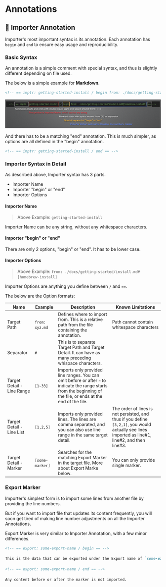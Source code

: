 <!-- == imptr: ignore-all == -->

# Annotations

## 📌 Importer Annotation

Importer's most important syntax is its annotation. Each annotation has `begin` and `end` to ensure easy usage and reproducibility.

### Basic Syntax

<!-- == export: basic-annotation / begin == -->

An annotation is a simple comment with special syntax, and thus is slightly different depending on file used.

The below is a simple example for **Markdown**.

```markdown
<!-- == imptr: getting-started-install / begin from: ./docs/getting-started/install.md#[homebrew-install] == -->
```

![Annotation explained][annotation-explanation]

[annotation-explanation]: /assets/images/annotation-explanation.png "Annotation Explanation"

And there has to be a matching "end" annotation. This is much simpler, as options are all defined in the "begin" annotation.

```markdown
<!-- == imptr: getting-started-install / end == -->
```

<!-- == export: basic-annotation / end == -->

### Importer Syntax in Detail

As described above, Importer syntax has 3 parts.

- Importer Name
- Importer "begin" or "end"
- Importer Options

#### Importer Name

> Above Example: `getting-started-install`

Importer Name can be any string, without any whitespace characters.

#### Importer "begin" or "end"

There are only 2 options, "begin" or "end". It has to be lower case.

#### Importer Options

> Above Example: `from: ./docs/getting-started/install.md#[homebrew-install]`

Importer Options are anything you define between `/` and `==`.

The below are the Option formats:

| Name                       | Example         | Description                                                                                                                                                      | Known Limitations                                                                                                                                |
| -------------------------- | --------------- | ---------------------------------------------------------------------------------------------------------------------------------------------------------------- | ------------------------------------------------------------------------------------------------------------------------------------------------ |
| Target Path                | `from: xyz.md`  | Defines where to import from. This is a relative path from the file containing the annotation.                                                                   | Path cannot contain whitespace characters                                                                                                        |
| Separator                  | `#`             | This is to separate Target Path and Target Detail. It can have as many preceding whispace characters.                                                            |                                                                                                                                                  |
| Target Detail - Line Range | `[1~33]`        | Imports only provided line ranges. You can omit before or after `~` to indicate the range starts from the beginning of the file, or ends at the end of the file. |                                                                                                                                                  |
| Target Detail - Line List  | `[1,2,5]`       | Imports only provided lines. The lines are comma separated, and you can also use line range in the same target detail.                                           | The order of lines is not persisted, and thus if you define `[3,2,1]`, you would actually see lines imported as line#1, line#2, and then line#3. |
| Target Detail - Marker     | `[some-marker]` | Searches for the matching Export Marker in the target file. More about Export Marke below.                                                                       | You can only provide single marker.                                                                                                              |

### Export Marker

Importer's simplest form is to import some lines from another file by providing the line numbers.

But if you want to import file that updates its content frequently, you will soon get tired of making line number adjustments on all the Importer Annotations.

Export Marker is very similar to Importer Annotation, with a few minor differences.

```markdown
<!-- == export: some-export-name / begin == -->

This is the data that can be exported under the Export name of `some-export-name`.

<!-- == export: some-export-name / end == -->

Any content before or after the marker is not imported.
```
